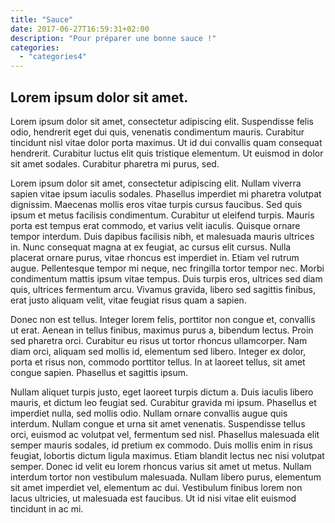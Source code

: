 ```yaml
---
title: "Sauce"
date: 2017-06-27T16:59:31+02:00
description: "Pour préparer une bonne sauce !"
categories:
  - "categories4"
---
```


Lorem ipsum dolor sit amet.
---------------------------

Lorem ipsum dolor sit amet, consectetur adipiscing elit. Suspendisse felis odio, hendrerit eget dui quis, venenatis condimentum mauris. Curabitur tincidunt nisl vitae dolor porta maximus. Ut id dui convallis quam consequat hendrerit. Curabitur luctus elit quis tristique elementum. Ut euismod in dolor sit amet sodales. Curabitur pharetra mi purus, sed.

<!--more-->

Lorem ipsum dolor sit amet, consectetur adipiscing elit. Nullam viverra sapien vitae ipsum iaculis sodales. Phasellus imperdiet mi pharetra volutpat dignissim. Maecenas mollis eros vitae turpis cursus faucibus. Sed quis ipsum et metus facilisis condimentum. Curabitur ut eleifend turpis. Mauris porta est tempus erat commodo, et varius velit iaculis. Quisque ornare tempor interdum. Duis dapibus facilisis nibh, et malesuada mauris ultrices in. Nunc consequat magna at ex feugiat, ac cursus elit cursus. Nulla placerat ornare purus, vitae rhoncus est imperdiet in. Etiam vel rutrum augue. Pellentesque tempor mi neque, nec fringilla tortor tempor nec. Morbi condimentum mattis ipsum vitae tempus. Duis turpis eros, ultrices sed diam quis, ultrices fermentum arcu. Vivamus gravida, libero sed sagittis finibus, erat justo aliquam velit, vitae feugiat risus quam a sapien.

Donec non est tellus. Integer lorem felis, porttitor non congue et, convallis ut erat. Aenean in tellus finibus, maximus purus a, bibendum lectus. Proin sed pharetra orci. Curabitur eu risus ut tortor rhoncus ullamcorper. Nam diam orci, aliquam sed mollis id, elementum sed libero. Integer ex dolor, porta et risus non, commodo porttitor tellus. In at laoreet tellus, sit amet congue sapien. Phasellus et sagittis ipsum.

Nullam aliquet turpis justo, eget laoreet turpis dictum a. Duis iaculis libero mauris, et dictum leo feugiat sed. Curabitur gravida mi ipsum. Phasellus et imperdiet nulla, sed mollis odio. Nullam ornare convallis augue quis interdum. Nullam congue et urna sit amet venenatis. Suspendisse tellus orci, euismod ac volutpat vel, fermentum sed nisl. Phasellus malesuada elit semper mauris sodales, id pretium ex commodo. Duis mollis enim in risus feugiat, lobortis dictum ligula maximus. Etiam blandit lectus nec nisi volutpat semper. Donec id velit eu lorem rhoncus varius sit amet ut metus. Nullam interdum tortor non vestibulum malesuada. Nullam libero purus, elementum sit amet imperdiet vel, elementum ac dui. Vestibulum finibus lorem non lacus ultricies, ut malesuada est faucibus. Ut id nisi vitae elit euismod tincidunt in ac mi.
